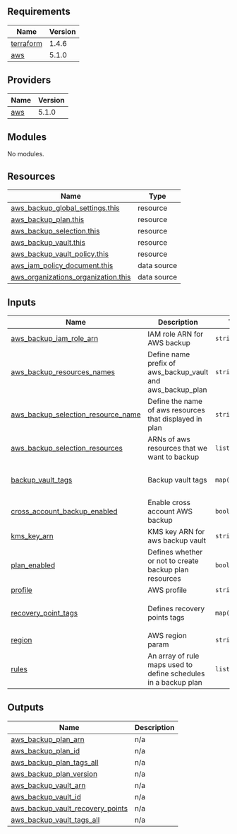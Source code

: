 <!-- BEGIN_TF_DOCS -->
## Requirements

| Name | Version |
|------|---------|
| <a name="requirement_terraform"></a> [terraform](#requirement\_terraform) | 1.4.6 |
| <a name="requirement_aws"></a> [aws](#requirement\_aws) | 5.1.0 |

## Providers

| Name | Version |
|------|---------|
| <a name="provider_aws"></a> [aws](#provider\_aws) | 5.1.0 |

## Modules

No modules.

## Resources

| Name | Type |
|------|------|
| [aws_backup_global_settings.this](https://registry.terraform.io/providers/hashicorp/aws/5.1.0/docs/resources/backup_global_settings) | resource |
| [aws_backup_plan.this](https://registry.terraform.io/providers/hashicorp/aws/5.1.0/docs/resources/backup_plan) | resource |
| [aws_backup_selection.this](https://registry.terraform.io/providers/hashicorp/aws/5.1.0/docs/resources/backup_selection) | resource |
| [aws_backup_vault.this](https://registry.terraform.io/providers/hashicorp/aws/5.1.0/docs/resources/backup_vault) | resource |
| [aws_backup_vault_policy.this](https://registry.terraform.io/providers/hashicorp/aws/5.1.0/docs/resources/backup_vault_policy) | resource |
| [aws_iam_policy_document.this](https://registry.terraform.io/providers/hashicorp/aws/5.1.0/docs/data-sources/iam_policy_document) | data source |
| [aws_organizations_organization.this](https://registry.terraform.io/providers/hashicorp/aws/5.1.0/docs/data-sources/organizations_organization) | data source |

## Inputs

| Name | Description | Type | Default | Required |
|------|-------------|------|---------|:--------:|
| <a name="input_aws_backup_iam_role_arn"></a> [aws\_backup\_iam\_role\_arn](#input\_aws\_backup\_iam\_role\_arn) | IAM role ARN for AWS backup | `string` | n/a | yes |
| <a name="input_aws_backup_resources_names"></a> [aws\_backup\_resources\_names](#input\_aws\_backup\_resources\_names) | Define name prefix of aws\_backup\_vault and aws\_backup\_plan | `string` | `"MyBackup"` | no |
| <a name="input_aws_backup_selection_resource_name"></a> [aws\_backup\_selection\_resource\_name](#input\_aws\_backup\_selection\_resource\_name) | Define the name of aws resources that displayed in plan | `string` | `"MyResources"` | no |
| <a name="input_aws_backup_selection_resources"></a> [aws\_backup\_selection\_resources](#input\_aws\_backup\_selection\_resources) | ARNs of aws resources that we want to backup | `list(string)` | `[]` | no |
| <a name="input_backup_vault_tags"></a> [backup\_vault\_tags](#input\_backup\_vault\_tags) | Backup vault tags | `map(string)` | <pre>{<br>  "terraform": "true"<br>}</pre> | no |
| <a name="input_cross_account_backup_enabled"></a> [cross\_account\_backup\_enabled](#input\_cross\_account\_backup\_enabled) | Enable cross account AWS backup | `bool` | `true` | no |
| <a name="input_kms_key_arn"></a> [kms\_key\_arn](#input\_kms\_key\_arn) | KMS key ARN for aws backup vault | `string` | n/a | yes |
| <a name="input_plan_enabled"></a> [plan\_enabled](#input\_plan\_enabled) | Defines whether or not to create backup plan resources | `bool` | `true` | no |
| <a name="input_profile"></a> [profile](#input\_profile) | AWS profile | `string` | `""` | no |
| <a name="input_recovery_point_tags"></a> [recovery\_point\_tags](#input\_recovery\_point\_tags) | Defines recovery points tags | `map(string)` | <pre>{<br>  "terraform": "true"<br>}</pre> | no |
| <a name="input_region"></a> [region](#input\_region) | AWS region param | `string` | `"eu-west-1"` | no |
| <a name="input_rules"></a> [rules](#input\_rules) | An array of rule maps used to define schedules in a backup plan | `list(any)` | `[]` | no |

## Outputs

| Name | Description |
|------|-------------|
| <a name="output_aws_backup_plan_arn"></a> [aws\_backup\_plan\_arn](#output\_aws\_backup\_plan\_arn) | n/a |
| <a name="output_aws_backup_plan_id"></a> [aws\_backup\_plan\_id](#output\_aws\_backup\_plan\_id) | n/a |
| <a name="output_aws_backup_plan_tags_all"></a> [aws\_backup\_plan\_tags\_all](#output\_aws\_backup\_plan\_tags\_all) | n/a |
| <a name="output_aws_backup_plan_version"></a> [aws\_backup\_plan\_version](#output\_aws\_backup\_plan\_version) | n/a |
| <a name="output_aws_backup_vault_arn"></a> [aws\_backup\_vault\_arn](#output\_aws\_backup\_vault\_arn) | n/a |
| <a name="output_aws_backup_vault_id"></a> [aws\_backup\_vault\_id](#output\_aws\_backup\_vault\_id) | n/a |
| <a name="output_aws_backup_vault_recovery_points"></a> [aws\_backup\_vault\_recovery\_points](#output\_aws\_backup\_vault\_recovery\_points) | n/a |
| <a name="output_aws_backup_vault_tags_all"></a> [aws\_backup\_vault\_tags\_all](#output\_aws\_backup\_vault\_tags\_all) | n/a |
<!-- END_TF_DOCS -->